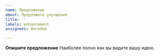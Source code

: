 ```yaml
---
name: Предложение
about: Предложите улучшение
title: ''
labels: enhancement
assignees: Horodep

---
```


**Опишите предложение**
Наиболее полно как вы видите вашу идею.

